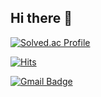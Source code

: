 ## Hi there 👋

[![Solved.ac Profile](http://mazassumnida.wtf/api/v2/generate_badge?boj=cylee1017)](https://solved.ac/cylee1017/)

[![Hits](https://hits.seeyoufarm.com/api/count/incr/badge.svg?url=https%3A%2F%2Fgithub.com%2Fimlcy&count_bg=%234EB4FA&title_bg=%23FF8484&icon=&icon_color=%23E7E7E7&title=hits&edge_flat=false)](https://hits.seeyoufarm.com)

[![Gmail Badge](https://img.shields.io/badge/Gmail-D14836?style=flat&logo=Gmail&logoColor=white)](mailto:imlcy1017@gmail.com)
